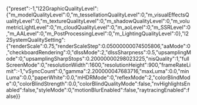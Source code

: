 {"preset":-1,"l22GraphicQualityLevel":{"m_modelQualityLevel":0,"m_tessellationQualityLevel":0,"m_visualEffectsQualityLevel":0,"m_textureQualityLevel":0,"m_shadowQualityLevel":0,"m_volumetricLightLevel":0,"m_cloudQualityLevel":0,"m_aoLevel":0,"m_SSRLevel":0,"m_AALevel":0,"m_PostProcessingLevel":0,"m_LightingQualityLevel":0},"l22SystemQualitySetting":{"renderScale":0.75,"renderScaleStep":0.05000000074505806,"aaMode":0,"checkboardRendering":0,"dlssMode":2,"dlssSharpness":0.5,"upsamplingMode":0,"upsamplingSharpStops":0.20000000298023225,"nisQuality":1,"fullScreenMode":0,"resolutionWidth":1600,"resolutionHeight":900,"frameRateLimit":-1,"vSyncCount":0,"gamma":2.200000047683716,"maxLuma":0.0,"minLuma":0.0,"paperWhite":0.0,"mHDRMode":0,"reflexMode":2,"colorBlindMode":0,"colorBlindStrength":0.0,"colorBlindQualityMode":false,"nvHighlightsEnabled":false,"styleMode":0,"motionBlurEnabled":false,"raytracingEnabled":false}}